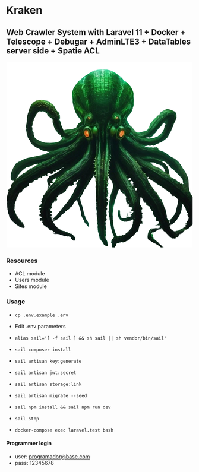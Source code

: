 # Kraken

## Web Crawler System with Laravel 11 + Docker + Telescope + Debugar + AdminLTE3 + DataTables server side + Spatie ACL

<div align="center">
    <img src="./screenshots/kraken.webp">
</div>

### Resources

-   ACL module
-   Users module
-   Sites module

### Usage

-   `cp .env.example .env`
-   Edit .env parameters
-   `alias sail='[ -f sail ] && sh sail || sh vendor/bin/sail'`
-   `sail composer install`
-   `sail artisan key:generate`
-   `sail artisan jwt:secret`
-   `sail artisan storage:link`
-   `sail artisan migrate --seed`
-   `sail npm install && sail npm run dev`
-   `sail stop`

-   `docker-compose exec laravel.test bash`

#### Programmer login

-   user: <programador@base.com>
-   pass: 12345678
